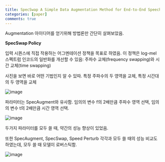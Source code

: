 ```yaml
---
title: SpecSwap A Simple Data Augmentation Method for End-to-End Speech Recognition (ISCA 2020)
categories: [paper]
comments: true
---
```

Augmentation 아이디어를 얻기위해 방법론만 간단히 살펴보았음.

**SpecSwap Policy**

입력 시퀀스에 직접 작용하는 어그멘테이션 정책을 목표로 하였음. 이 정책은 log-mel 스펙트럼 인코드의 일반화를 개선할 수 있음: 주파수 교체(frequency swapping)와 시간 교체(time swapping)

사진을 보면 바로 어떤 기법인지 알 수 있따. 특정 주파수의 두 영역을 교체, 특정 시간대의 두 영역을 교체

![image](https://user-images.githubusercontent.com/33983084/110627189-fd78a180-81e4-11eb-80c3-923ff3216035.png)

파라미터는 SpecAugment와 유사함. 임의의 변수 f의 2배만큼 주파수 영역 선택, 임의의 변수 t의 2배만큼 시간 영역 선택.

![image](https://user-images.githubusercontent.com/33983084/110627423-4f212c00-81e5-11eb-824f-131d0c9ff2dc.png)

두가지 파라미터를 모두 쓸 때, 약간의 성능 향상이 있었음.

또한 SpecAugment, SpecSwap, Speed Perturb 각각과 모두 쓸 때의 성능 비교도 하였는데, 모두 쓸 때 모델이 로버스틱함.

![image](https://user-images.githubusercontent.com/33983084/110627525-711aae80-81e5-11eb-8d9f-07622b1adb05.png)